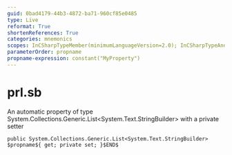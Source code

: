 ```yaml
---
guid: 0bad4179-44b3-4872-ba71-960cf85e0485
type: Live
reformat: True
shortenReferences: True
categories: mnemonics
scopes: InCSharpTypeMember(minimumLanguageVersion=2.0); InCSharpTypeAndNamespace(minimumLanguageVersion=2.0)
parameterOrder: propname
propname-expression: constant("MyProperty")
---
```


# prl.sb

An automatic property of type System.Collections.Generic.List<System.Text.StringBuilder> with a private setter

```
public System.Collections.Generic.List<System.Text.StringBuilder> $propname${ get; private set; }$END$
```
